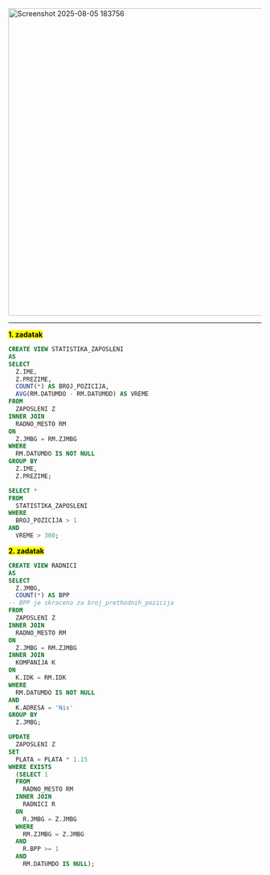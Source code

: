 <img width="683" height="612" alt="Screenshot 2025-08-05 183756" src="https://github.com/user-attachments/assets/28758206-eee0-43f7-91c1-262208b3e0d1" />

---

**<mark>1. zadatak</mark>**

```sql
CREATE VIEW STATISTIKA_ZAPOSLENI
AS
SELECT
  Z.IME,
  Z.PREZIME,
  COUNT(*) AS BROJ_POZICIJA,
  AVG(RM.DATUMDO - RM.DATUMOD) AS VREME
FROM
  ZAPOSLENI Z
INNER JOIN
  RADNO_MESTO RM
ON
  Z.JMBG = RM.ZJMBG
WHERE
  RM.DATUMDO IS NOT NULL
GROUP BY
  Z.IME,
  Z.PREZIME;

SELECT *
FROM
  STATISTIKA_ZAPOSLENI
WHERE
  BROJ_POZICIJA > 1
AND
  VREME > 300;
```

**<mark>2. zadatak</mark>**

```sql
CREATE VIEW RADNICI
AS
SELECT
  Z.JMBG,
  COUNT(*) AS BPP
-- BPP je skraceno za broj_prethodnih_pozicija
FROM
  ZAPOSLENI Z
INNER JOIN
  RADNO_MESTO RM
ON
  Z.JMBG = RM.ZJMBG
INNER JOIN
  KOMPANIJA K
ON
  K.IDK = RM.IDK
WHERE
  RM.DATUMDO IS NOT NULL
AND
  K.ADRESA = 'Nis'
GROUP BY
  Z.JMBG;

UPDATE
  ZAPOSLENI Z
SET
  PLATA = PLATA * 1.15
WHERE EXISTS
  (SELECT 1
  FROM
    RADNO_MESTO RM
  INNER JOIN
    RADNICI R
  ON
    R.JMBG = Z.JMBG
  WHERE
    RM.ZJMBG = Z.JMBG
  AND
    R.BPP >= 1
  AND
    RM.DATUMDO IS NULL); 
      
```






